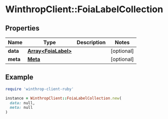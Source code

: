 # WinthropClient::FoiaLabelCollection

## Properties

| Name | Type | Description | Notes |
| ---- | ---- | ----------- | ----- |
| **data** | [**Array&lt;FoiaLabel&gt;**](FoiaLabel.md) |  | [optional] |
| **meta** | [**Meta**](Meta.md) |  | [optional] |

## Example

```ruby
require 'winthrop-client-ruby'

instance = WinthropClient::FoiaLabelCollection.new(
  data: null,
  meta: null
)
```

